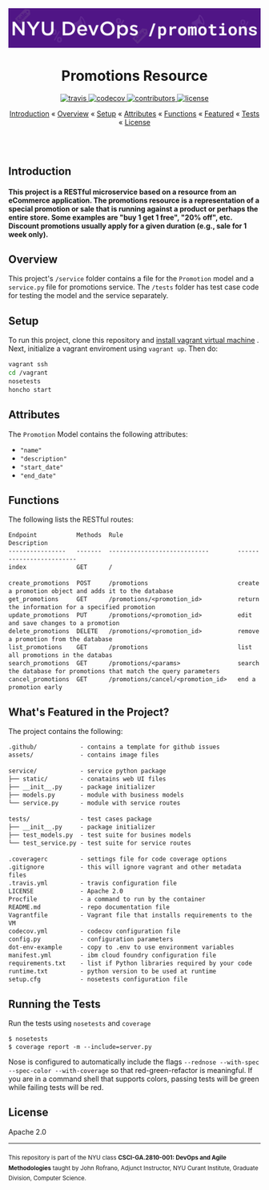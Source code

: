<img align="center" src="https://github.com/DevOps-Promo/promotions/blob/master/assets/promo.png" alt="Promo" width="900">
<h1 align="center">
Promotions Resource
</h1>


<p align="center">
    <a href="https://travis-ci.org/DevOps-Promo/promotions">
        <img src="https://img.shields.io/travis/DevOps-promo/promotions/master?style=flat-square"
             alt="travis">
      </a>
    <a href="https://codecov.io/gh/DevOps-Promo/promotions">
    <img src="https://img.shields.io/codecov/c/github/DevOps-promo/promotions/master?style=flat-square"
         alt="codecov">
    </a>
    <a href="https://github.com/devops-promo/promotions/graphs/contributors">
    <img src="https://img.shields.io/github/contributors/devops-promo/promotions.svg?style=flat-square"
         alt="contributors">
    </a>
    <a href="https://opensource.org/licenses/Apache-2.0">
    <img src="https://img.shields.io/badge/License-Apache%202.0-blue.svg?style=flat-square"
         alt="license">
    </a>
</p>

<p align="center">
  <a href="#introduction">Introduction</a> «
  <a href="#overview">Overview</a> «
  <a href="#setup">Setup</a> «
  <a href="#attributes">Attributes</a> «
  <a href="#functions">Functions</a> «
  <a href="#whats-featured-in-the-project">Featured</a> «
  <a href="#running-the-tests">Tests</a> «
  <a href="#license">License</a>
</p>


<br>
<br>




## Introduction

#### This project is a RESTful microservice based on a resource from an eCommerce application. The promotions resource is a representation of a special promotion or sale that is running against a product or perhaps the entire store. Some examples are "buy 1 get 1 free", "20% off", etc. Discount promotions usually apply for a given duration (e.g., sale for 1 week only).



## Overview

This project's `/service` folder contains a file for the `Promotion` model and a `service.py` file for promotions service. The `/tests` folder has test case code for testing the model and the service separately. 


## Setup

To run this project, clone this repository and 
[install vagrant virtual machine](https://www.vagrantup.com/downloads.html)
. Next, initialize a vagrant enviroment using `vagrant up`. Then do:

```bash
vagrant ssh
cd /vagrant
nosetests
honcho start
```

## Attributes

The `Promotion` Model contains the following attributes: <br>
* `"name"` <br>
* `"description"` <br>
* `"start_date"`<br>
* `"end_date"`<br>


## Functions

The following lists the RESTful routes:
```
Endpoint           Methods  Rule                                Description
----------------   -------  ----------------------------        -------------------------
index              GET      /                            

create_promotions  POST     /promotions                         create a promotion object and adds it to the database
get_promotions     GET      /promotions/<promotion_id>          return the information for a specified promotion
update_promotions  PUT      /promotions/<promotion_id>          edit and save changes to a promotion
delete_promotions  DELETE   /promotions/<promotion_id>          remove a promotion from the database
list_promotions    GET      /promotions                         list all promotions in the databas
search_promotions  GET      /promotions/<params>                search the database for promotions that match the query parameters
cancel_promotions  GET      /promotions/cancel/<promotion_id>   end a promotion early

```



## What's Featured in the Project?

The project contains the following:

```text
.github/            - contains a template for github issues
assets/             - contains image files

service/            - service python package
├── static/         - conatains web UI files
├── __init__.py     - package initializer
├── models.py       - module with business models
└── service.py      - module with service routes

tests/              - test cases package
├── __init__.py     - package initializer
├── test_models.py  - test suite for busines models
└── test_service.py - test suite for service routes

.coveragerc         - settings file for code coverage options
.gitignore          - this will ignore vagrant and other metadata files
.travis.yml         - travis configuration file
LICENSE             - Apache 2.0
Procfile            - a command to run by the container
README.md           - repo documentation file
Vagrantfile         - Vagrant file that installs requirements to the VM
codecov.yml         - codecov configuration file
config.py           - configuration parameters
dot-env-example     - copy to .env to use environment variables
manifest.yml        - ibm cloud foundry configuration file
requirements.txt    - list if Python libraries required by your code
runtime.txt         - python version to be used at runtime
setup.cfg           - nosetests configuration file
```



## Running the Tests

Run the tests using `nosetests` and `coverage`

    $ nosetests
    $ coverage report -m --include=server.py

Nose is configured to automatically include the flags `--rednose --with-spec --spec-color --with-coverage` so that red-green-refactor is meaningful. If you are in a command shell that supports colors, passing tests will be green while failing tests will be red.



## License
Apache 2.0

---
<sub> This repository is part of the NYU class **CSCI-GA.2810-001: DevOps and Agile Methodologies** taught by John Rofrano, Adjunct Instructor, NYU Curant Institute, Graduate Division, Computer Science.</sub>
